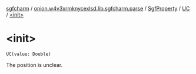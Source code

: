 [sgfcharm](../../../index.md) / [onion.w4v3xrmknycexlsd.lib.sgfcharm.parse](../../index.md) / [SgfProperty](../index.md) / [UC](index.md) / [&lt;init&gt;](./-init-.md)

# &lt;init&gt;

`UC(value: Double)`

The position is unclear.

